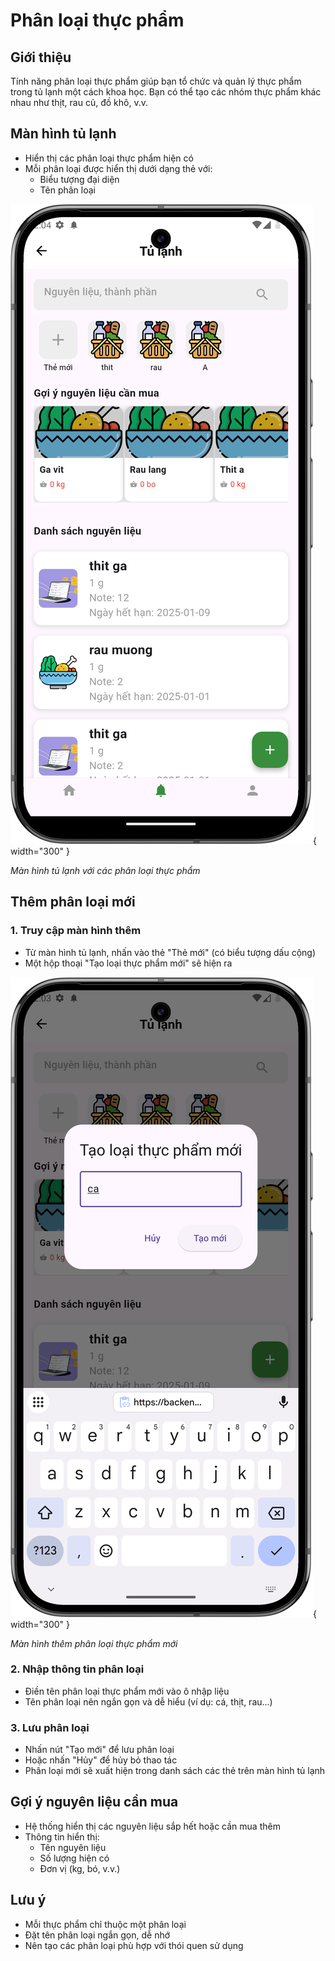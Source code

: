 # Phân loại thực phẩm

## Giới thiệu
Tính năng phân loại thực phẩm giúp bạn tổ chức và quản lý thực phẩm trong tủ lạnh một cách khoa học. Bạn có thể tạo các nhóm thực phẩm khác nhau như thịt, rau củ, đồ khô, v.v.

## Màn hình tủ lạnh
- Hiển thị các phân loại thực phẩm hiện có
- Mỗi phân loại được hiển thị dưới dạng thẻ với:
    - Biểu tượng đại diện
    - Tên phân loại

![Màn hình tủ lạnh](../../assets/images/food/fridge.png){ width="300" }

*Màn hình tủ lạnh với các phân loại thực phẩm*

## Thêm phân loại mới

### 1. Truy cập màn hình thêm
- Từ màn hình tủ lạnh, nhấn vào thẻ "Thẻ mới" (có biểu tượng dấu cộng)
- Một hộp thoại "Tạo loại thực phẩm mới" sẽ hiện ra

![Thêm phân loại mới](../../assets/images/food/add_category_food.png){ width="300" }

*Màn hình thêm phân loại thực phẩm mới*

### 2. Nhập thông tin phân loại
- Điền tên phân loại thực phẩm mới vào ô nhập liệu
- Tên phân loại nên ngắn gọn và dễ hiểu (ví dụ: cá, thịt, rau...)

### 3. Lưu phân loại
- Nhấn nút "Tạo mới" để lưu phân loại
- Hoặc nhấn "Hủy" để hủy bỏ thao tác
- Phân loại mới sẽ xuất hiện trong danh sách các thẻ trên màn hình tủ lạnh



## Gợi ý nguyên liệu cần mua
- Hệ thống hiển thị các nguyên liệu sắp hết hoặc cần mua thêm
- Thông tin hiển thị:
    - Tên nguyên liệu
    - Số lượng hiện có
    - Đơn vị (kg, bó, v.v.)

## Lưu ý
- Mỗi thực phẩm chỉ thuộc một phân loại
- Đặt tên phân loại ngắn gọn, dễ nhớ
- Nên tạo các phân loại phù hợp với thói quen sử dụng 
